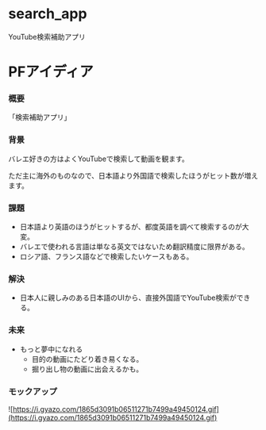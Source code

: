 # search_app
YouTube検索補助アプリ

# PFアイディア

### 概要

「検索補助アプリ」

### 背景

バレエ好きの方はよくYouTubeで検索して動画を観ます。

ただ主に海外のものなので、日本語より外国語で検索したほうがヒット数が増えます。

### 課題

- 日本語より英語のほうがヒットするが、都度英語を調べて検索するのが大変。
- バレエで使われる言語は単なる英文ではないため翻訳精度に限界がある。
- ロシア語、フランス語などで検索したいケースもある。

### 解決

- 日本人に親しみのある日本語のUIから、直接外国語でYouTube検索ができる。

### 未来

- もっと夢中になれる
    - 目的の動画にたどり着き易くなる。
    - 掘り出し物の動画に出会えるかも。
    

### モックアップ

![https://i.gyazo.com/1865d3091b06511271b7499a49450124.gif](https://i.gyazo.com/1865d3091b06511271b7499a49450124.gif)
